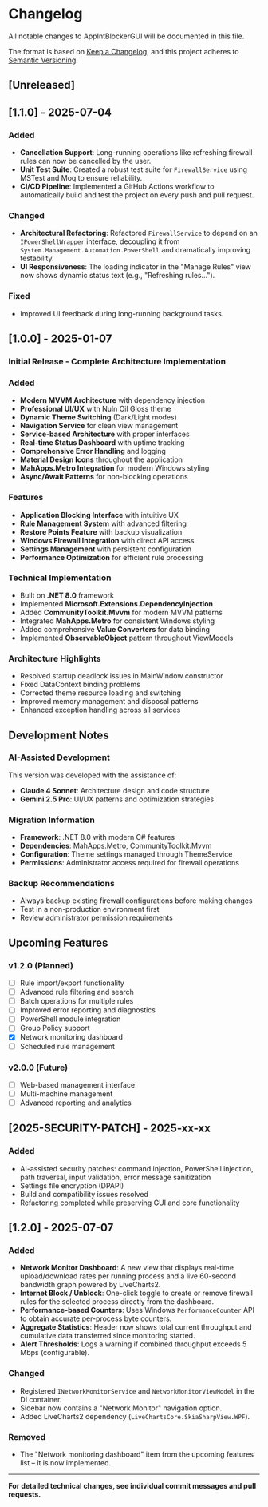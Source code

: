 # Changelog

All notable changes to AppIntBlockerGUI will be documented in this file.

The format is based on [Keep a Changelog](https://keepachangelog.com/en/1.0.0/),
and this project adheres to [Semantic Versioning](https://semver.org/spec/v2.0.0.html).

## [Unreleased]

## [1.1.0] - 2025-07-04
### Added
- **Cancellation Support**: Long-running operations like refreshing firewall rules can now be cancelled by the user.
- **Unit Test Suite**: Created a robust test suite for `FirewallService` using MSTest and Moq to ensure reliability.
- **CI/CD Pipeline**: Implemented a GitHub Actions workflow to automatically build and test the project on every push and pull request.

### Changed
- **Architectural Refactoring**: Refactored `FirewallService` to depend on an `IPowerShellWrapper` interface, decoupling it from `System.Management.Automation.PowerShell` and dramatically improving testability.
- **UI Responsiveness**: The loading indicator in the "Manage Rules" view now shows dynamic status text (e.g., "Refreshing rules...").

### Fixed
- Improved UI feedback during long-running background tasks.

## [1.0.0] - 2025-01-07

### Initial Release - Complete Architecture Implementation

### Added
- **Modern MVVM Architecture** with dependency injection
- **Professional UI/UX** with Nuln Oil Gloss theme
- **Dynamic Theme Switching** (Dark/Light modes)
- **Navigation Service** for clean view management
- **Service-based Architecture** with proper interfaces
- **Real-time Status Dashboard** with uptime tracking
- **Comprehensive Error Handling** and logging
- **Material Design Icons** throughout the application
- **MahApps.Metro Integration** for modern Windows styling
- **Async/Await Patterns** for non-blocking operations

### Features
- **Application Blocking Interface** with intuitive UX
- **Rule Management System** with advanced filtering
- **Restore Points Feature** with backup visualization
- **Windows Firewall Integration** with direct API access
- **Settings Management** with persistent configuration
- **Performance Optimization** for efficient rule processing

### Technical Implementation
- Built on **.NET 8.0** framework
- Implemented **Microsoft.Extensions.DependencyInjection**
- Added **CommunityToolkit.Mvvm** for modern MVVM patterns
- Integrated **MahApps.Metro** for consistent Windows styling
- Added comprehensive **Value Converters** for data binding
- Implemented **ObservableObject** pattern throughout ViewModels

### Architecture Highlights
- Resolved startup deadlock issues in MainWindow constructor
- Fixed DataContext binding problems
- Corrected theme resource loading and switching
- Improved memory management and disposal patterns
- Enhanced exception handling across all services

## Development Notes

### AI-Assisted Development
This version was developed with the assistance of:
- **Claude 4 Sonnet**: Architecture design and code structure
- **Gemini 2.5 Pro**: UI/UX patterns and optimization strategies

### Migration Information
- **Framework**: .NET 8.0 with modern C# features
- **Dependencies**: MahApps.Metro, CommunityToolkit.Mvvm
- **Configuration**: Theme settings managed through ThemeService
- **Permissions**: Administrator access required for firewall operations

### Backup Recommendations
- Always backup existing firewall configurations before making changes
- Test in a non-production environment first
- Review administrator permission requirements

## Upcoming Features

### v1.2.0 (Planned)
- [ ] Rule import/export functionality
- [ ] Advanced rule filtering and search
- [ ] Batch operations for multiple rules
- [ ] Improved error reporting and diagnostics
- [ ] PowerShell module integration
- [ ] Group Policy support
- [x] Network monitoring dashboard
- [ ] Scheduled rule management

### v2.0.0 (Future)
- [ ] Web-based management interface
- [ ] Multi-machine management
- [ ] Advanced reporting and analytics

## [2025-SECURITY-PATCH] - 2025-xx-xx
### Added
- AI-assisted security patches: command injection, PowerShell injection, path traversal, input validation, error message sanitization
- Settings file encryption (DPAPI)
- Build and compatibility issues resolved
- Refactoring completed while preserving GUI and core functionality

## [1.2.0] - 2025-07-07
### Added
- **Network Monitor Dashboard**: A new view that displays real-time upload/download rates per running process and a live 60-second bandwidth graph powered by LiveCharts2.
- **Internet Block / Unblock**: One-click toggle to create or remove firewall rules for the selected process directly from the dashboard.
- **Performance-based Counters**: Uses Windows `PerformanceCounter` API to obtain accurate per-process byte counters.
- **Aggregate Statistics**: Header now shows total current throughput and cumulative data transferred since monitoring started.
- **Alert Thresholds**: Logs a warning if combined throughput exceeds 5 Mbps (configurable).

### Changed
- Registered `INetworkMonitorService` and `NetworkMonitorViewModel` in the DI container.
- Sidebar now contains a "Network Monitor" navigation option.
- Added LiveCharts2 dependency (`LiveChartsCore.SkiaSharpView.WPF`).

### Removed
- The "Network monitoring dashboard" item from the upcoming features list – it is now implemented.

---

**For detailed technical changes, see individual commit messages and pull requests.** 
